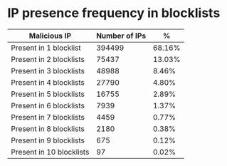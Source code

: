 # IP presence frequency in blocklists
| Malicious IP | Number of IPs | % |
|----|----|----|
| Present in 1 blocklist | 394499 | 68.16% |
| Present in 2 blocklists | 75437 | 13.03% |
| Present in 3 blocklists | 48988 | 8.46% |
| Present in 4 blocklists | 27790 | 4.80% |
| Present in 5 blocklists | 16755 | 2.89% |
| Present in 6 blocklists | 7939 | 1.37% |
| Present in 7 blocklists | 4459 | 0.77% |
| Present in 8 blocklists | 2180 | 0.38% |
| Present in 9 blocklists | 675 | 0.12% |
| Present in 10 blocklists | 97 | 0.02% |

